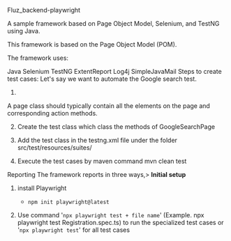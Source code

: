 Fluz_backend-playwright

A sample framework based on Page Object Model, Selenium, and TestNG using Java.

This framework is based on the Page Object Model (POM).

The framework uses:

Java
Selenium
TestNG
ExtentReport
Log4j
SimpleJavaMail
Steps to create test cases:
Let's say we want to automate the Google search test.

1.
A page class should typically contain all the elements on the page and corresponding action methods.


2. Create the test class which class the methods of GoogleSearchPage


3. Add the test class in the testng.xml file under the folder src/test/resources/suites/


4. Execute the test cases by maven command mvn clean test

Reporting
The framework reports in three ways,> **Initial setup**

1. install Playwright 
    - `npm init playwright@latest`

2. Use command '`npx playwright test + file name`' (Example. npx playwright test Registration.spec.ts) to run the specialized test cases 
    or '`npx playwright test`' for all test cases
